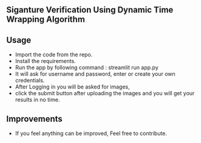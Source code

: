 ## Siganture Verification Using Dynamic Time Wrapping Algorithm

## Usage
- Import the code from the repo.
- Install the requirements.
- Run the app by following command : streamlit run app.py
- It will ask for username and password, enter or create your own credentials.
- After Logging in you will be asked for images,
- click the submit button after uploading the images and you will get your results in no time.

## Improvements
- If you feel anything can be improved, Feel free to contribute.
